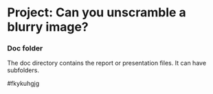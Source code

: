 # Project: Can you unscramble a blurry image? 

### Doc folder

The doc directory contains the report or presentation files. It can have subfolders.  

#fkykuhgjg